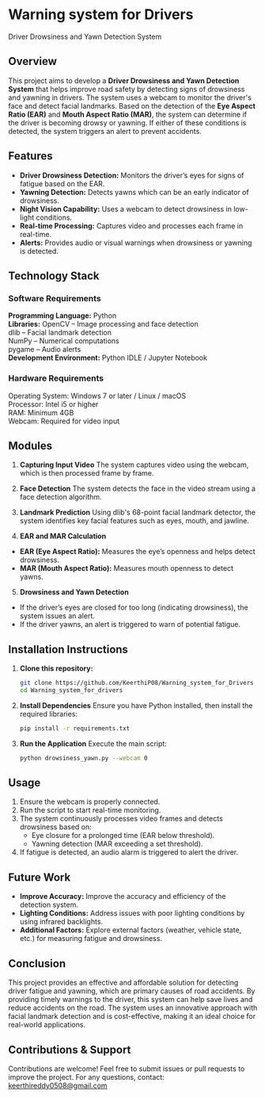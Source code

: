 # Warning system for Drivers 
Driver Drowsiness and Yawn Detection System

## Overview

This project aims to develop a **Driver Drowsiness and Yawn Detection System** that helps improve road safety by detecting signs of drowsiness and yawning in drivers. The system uses a webcam to monitor the driver's face and detect facial landmarks. Based on the detection of the **Eye Aspect Ratio (EAR)** and **Mouth Aspect Ratio (MAR)**, the system can determine if the driver is becoming drowsy or yawning. If either of these conditions is detected, the system triggers an alert to prevent accidents.

## Features
- **Driver Drowsiness Detection:** Monitors the driver’s eyes for signs of fatigue based on the EAR.
- **Yawning Detection:** Detects yawns which can be an early indicator of drowsiness.
- **Night Vision Capability:** Uses a webcam to detect drowsiness in low-light conditions.
- **Real-time Processing:** Captures video and processes each frame in real-time.
- **Alerts:** Provides audio or visual warnings when drowsiness or yawning is detected.

## Technology Stack

### Software Requirements
**Programming Language:** Python                    
**Libraries:**
OpenCV – Image processing and face detection            
dlib – Facial landmark detection                        
NumPy – Numerical computations                           
pygame – Audio alerts                                            
**Development Environment:** Python IDLE / Jupyter Notebook                      
### Hardware Requirements                           
Operating System: Windows 7 or later / Linux / macOS                                
Processor: Intel i5 or higher                                                 
RAM: Minimum 4GB                                         
Webcam: Required for video input                                        
  
## Modules

1. **Capturing Input Video**
The system captures video using the webcam, which is then processed frame by frame.

2. **Face Detection**
The system detects the face in the video stream using a face detection algorithm.

3. **Landmark Prediction**
Using dlib's 68-point facial landmark detector, the system identifies key facial features such as eyes, mouth, and jawline.

4. **EAR and MAR Calculation**
- **EAR (Eye Aspect Ratio):** Measures the eye’s openness and helps detect drowsiness.
- **MAR (Mouth Aspect Ratio):** Measures mouth openness to detect yawns.

5. **Drowsiness and Yawn Detection**
- If the driver’s eyes are closed for too long (indicating drowsiness), the system issues an alert.
- If the driver yawns, an alert is triggered to warn of potential fatigue.
  

## Installation Instructions

1. **Clone this repository:**
   ```bash
   git clone https://github.com/KeerthiP08/Warning_system_for_Drivers
   cd Warning_system_for_drivers
2. **Install Dependencies**
   Ensure you have Python installed, then install the required libraries:
   ```bash
   pip install -r requirements.txt
3. **Run the Application**
   Execute the main script:
   ```bash
   python drowsiness_yawn.py --webcam 0

## Usage

1. Ensure the webcam is properly connected.
2. Run the script to start real-time monitoring.
3. The system continuously processes video frames and detects drowsiness based on:
   - Eye closure for a prolonged time (EAR below threshold).
   - Yawning detection (MAR exceeding a set threshold).
4. If fatigue is detected, an audio alarm is triggered to alert the driver.

## Future Work
- **Improve Accuracy:** Improve the accuracy and efficiency of the detection system.
- **Lighting Conditions:** Address issues with poor lighting conditions by using infrared backlights.
- **Additional Factors:** Explore external factors (weather, vehicle state, etc.) for measuring fatigue and drowsiness.

## Conclusion
This project provides an effective and affordable solution for detecting driver fatigue and yawning, which are primary causes of road accidents. By providing timely warnings to the driver, this system can help save lives and reduce accidents on the road. The system uses an innovative approach with facial landmark detection and is cost-effective, making it an ideal choice for real-world applications.

## Contributions & Support
Contributions are welcome! Feel free to submit issues or pull requests to improve the project.
For any questions, contact: keerthireddy0508@gmail.com
